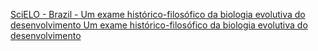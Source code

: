 [SciELO - Brazil - Um exame histórico-filosófico da biologia evolutiva do desenvolvimento Um exame histórico-filosófico da biologia evolutiva do desenvolvimento](https://www.scielo.br/j/ss/a/KBtnzpjBtDxpS9KLsBgpbHN/)